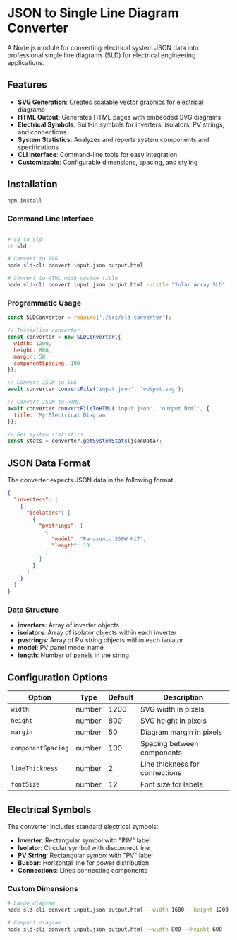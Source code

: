 # JSON to Single Line Diagram Converter

A Node.js module for converting electrical system JSON data into professional single line diagrams (SLD) for electrical engineering applications.

## Features

- **SVG Generation**: Creates scalable vector graphics for electrical diagrams
- **HTML Output**: Generates HTML pages with embedded SVG diagrams
- **Electrical Symbols**: Built-in symbols for inverters, isolators, PV strings, and connections
- **System Statistics**: Analyzes and reports system components and specifications
- **CLI Interface**: Command-line tools for easy integration
- **Customizable**: Configurable dimensions, spacing, and styling

## Installation

```bash
npm install
```

### Command Line Interface
```bash

# cd to sld
cd sld

# Convert to SVG
node sld-cli convert input.json output.html

# Convert to HTML with custom title
node sld-cli convert input.json output.html --title "Solar Array SLD"
```

### Programmatic Usage

```javascript
const SLDConverter = require('./src/sld-converter');

// Initialize converter
const converter = new SLDConverter({
  width: 1200,
  height: 800,
  margin: 50,
  componentSpacing: 100
});

// Convert JSON to SVG
await converter.convertFile('input.json', 'output.svg');

// Convert JSON to HTML
await converter.convertFileToHTML('input.json', 'output.html', {
  title: 'My Electrical Diagram'
});

// Get system statistics
const stats = converter.getSystemStats(jsonData);
```

## JSON Data Format

The converter expects JSON data in the following format:

```json
{
  "inverters": [
    {
      "isolators": [
        {
          "pvstrings": [
            {
              "model": "Panasonic 330W HiT",
              "length": 10
            }
          ]
        }
      ]
    }
  ]
}
```

### Data Structure

- **inverters**: Array of inverter objects
- **isolators**: Array of isolator objects within each inverter
- **pvstrings**: Array of PV string objects within each isolator
- **model**: PV panel model name
- **length**: Number of panels in the string

## Configuration Options

| Option | Type | Default | Description |
|--------|------|---------|-------------|
| `width` | number | 1200 | SVG width in pixels |
| `height` | number | 800 | SVG height in pixels |
| `margin` | number | 50 | Diagram margin in pixels |
| `componentSpacing` | number | 100 | Spacing between components |
| `lineThickness` | number | 2 | Line thickness for connections |
| `fontSize` | number | 12 | Font size for labels |

## Electrical Symbols

The converter includes standard electrical symbols:

- **Inverter**: Rectangular symbol with "INV" label
- **Isolator**: Circular symbol with disconnect line
- **PV String**: Rectangular symbol with "PV" label
- **Busbar**: Horizontal line for power distribution
- **Connections**: Lines connecting components


### Custom Dimensions
```bash
# Large diagram
node sld-cli convert input.json output.html --width 1600 --height 1200

# Compact diagram
node sld-cli convert input.json output.html --width 800 --height 600
```


